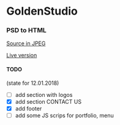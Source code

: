 # GoldenStudio

### PSD to HTML

[Source in JPEG](http://achromik.com/sources/GoldenStudio.jpg)

[Live version](http://aleksanderchromik.pl/GoldenStudio/)


#### TODO 
(state for 12.01.2018)

- [ ] add section with logos
- [x] add section CONTACT US
- [x] add footer
- [ ] add some JS scrips for portfolio, menu 
